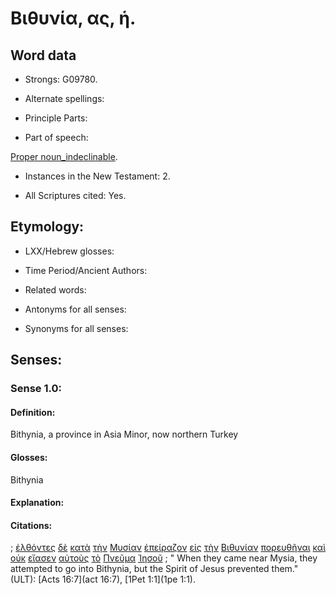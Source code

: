 # Βιθυνία, ας, ἡ.

<!-- Status: S2=NeedsFinalCheck -->
<!-- Lexica used for edits: LN MM -->

## Word data

* Strongs: G09780.


* Alternate spellings:

* Principle Parts: 

* Part of speech: 

[Proper noun_indeclinable](http://ugg.readthedocs.io/en/latest/proper_noun_indeclinable.html). 

* Instances in the New Testament: 2.

* All Scriptures cited: Yes.

## Etymology: 

* LXX/Hebrew glosses: 

* Time Period/Ancient Authors: 

* Related words: 

* Antonyms for all senses:

* Synonyms for all senses: 

## Senses:

### Sense  1.0: 

#### Definition: 

Bithynia, a province in Asia Minor,  now northern Turkey

#### Glosses: 

Bithynia

#### Explanation: 


#### Citations: 

; [ἐλθόντες](../G20640/01.md) [δὲ](../G11610/01.md) [κατὰ](../G25960/01.md) [τὴν](../G35880/01.md) [Μυσίαν](../G34650/01.md) [ἐπείραζον](../G39850/01.md) [εἰς](../G15190/01.md) [τὴν](../G35880/01.md) [Βιθυνίαν](../G09780/01.md) [πορευθῆναι](../G41980/01.md) [καὶ](../G25320/01.md) [οὐκ](../G37560/01.md) [εἴασεν](../G14390/01.md) [αὐτοὺς](../G08460/01.md) [τὸ](../G35880/01.md) [Πνεῦμα](../G41510/01.md) [Ἰησοῦ](../G24240/01.md)
; " When they came near Mysia, they attempted to go into Bithynia, but the Spirit of Jesus prevented them." (ULT): 
[Acts 16:7](act 16:7), [1Pet 1:1](1pe 1:1).
